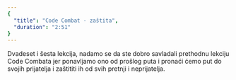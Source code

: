 ```yaml
---
{
  "title": "Code Combat - zaštita",
  "duration": "2:51"
}
---
```


Dvadeset i šesta lekcija, nadamo se da ste dobro savladali prethodnu lekciju Code Combata jer ponavljamo ono od prošlog puta i pronaći ćemo put do svojih prijatelja i zaštititi ih od svih pretnji i neprijatelja.
